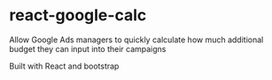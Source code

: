 # react-google-calc

Allow Google Ads managers to quickly calculate how much additional budget they can input into their campaigns

Built with React and bootstrap 
